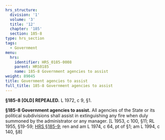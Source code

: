```yaml
---
hrs_structure:
  division: '1'
  volume: '3'
  title: '12'
  chapter: '185'
  section: 185-8
type: hrs_section
tags:
  - Government
menu:
  hrs:
    identifier: HRS_0185-0008
    parent: HRS0185
    name: 185-8 Government agencies to assist
weight: 89045
title: Government agencies to assist
full_title: 185-8 Government agencies to assist
---
```

**§185-8 [OLD] REPEALED.** L 1972, c 9, §1.

**§185-8 Government agencies to assist.** All agencies of the State or its political subdivisions shall assist in extinguishing any fire when duly summoned by the administrator or any manager. [L 1953, c 100, §11; RL 1955, §19-59; [HRS §185-9](/title-12/chapter-185/section-185-9/); ren and am L 1974, c 64, pt of §1; am L 1994, c 140, §8]